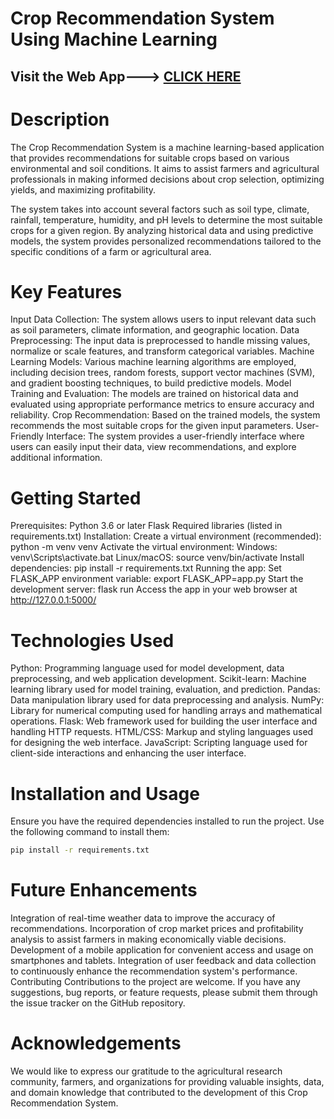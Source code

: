 # Crop Recommendation System Using Machine Learning

## Visit the Web App---> [CLICK HERE](https://crop-recommend-7tbu.onrender.com)

# Description
The Crop Recommendation System is a machine learning-based application that provides recommendations for suitable crops based on various environmental and soil conditions. It aims to assist farmers and agricultural professionals in making informed decisions about crop selection, optimizing yields, and maximizing profitability.

The system takes into account several factors such as soil type, climate, rainfall, temperature, humidity, and pH levels to determine the most suitable crops for a given region. By analyzing historical data and using predictive models, the system provides personalized recommendations tailored to the specific conditions of a farm or agricultural area.

# Key Features
Input Data Collection: The system allows users to input relevant data such as soil parameters, climate information, and geographic location.
Data Preprocessing: The input data is preprocessed to handle missing values, normalize or scale features, and transform categorical variables.
Machine Learning Models: Various machine learning algorithms are employed, including decision trees, random forests, support vector machines (SVM), and gradient boosting techniques, to build predictive models.
Model Training and Evaluation: The models are trained on historical data and evaluated using appropriate performance metrics to ensure accuracy and reliability.
Crop Recommendation: Based on the trained models, the system recommends the most suitable crops for the given input parameters.
User-Friendly Interface: The system provides a user-friendly interface where users can easily input their data, view recommendations, and explore additional information.

# Getting Started
Prerequisites: Python 3.6 or later Flask Required libraries (listed in requirements.txt) Installation: Create a virtual environment (recommended): python -m venv venv Activate the virtual environment: Windows: venv\Scripts\activate.bat Linux/macOS: source venv/bin/activate Install dependencies: pip install -r requirements.txt Running the app: Set FLASK_APP environment variable: export FLASK_APP=app.py Start the development server: flask run Access the app in your web browser at http://127.0.0.1:5000/

# Technologies Used
Python: Programming language used for model development, data preprocessing, and web application development.
Scikit-learn: Machine learning library used for model training, evaluation, and prediction.
Pandas: Data manipulation library used for data preprocessing and analysis.
NumPy: Library for numerical computing used for handling arrays and mathematical operations.
Flask: Web framework used for building the user interface and handling HTTP requests.
HTML/CSS: Markup and styling languages used for designing the web interface.
JavaScript: Scripting language used for client-side interactions and enhancing the user interface.

# Installation and Usage
Ensure you have the required dependencies installed to run the project. Use the following command to install them:
```bash
pip install -r requirements.txt
```
# Future Enhancements

Integration of real-time weather data to improve the accuracy of recommendations.
Incorporation of crop market prices and profitability analysis to assist farmers in making economically viable decisions.
Development of a mobile application for convenient access and usage on smartphones and tablets.
Integration of user feedback and data collection to continuously enhance the recommendation system's performance.
Contributing
Contributions to the project are welcome. If you have any suggestions, bug reports, or feature requests, please submit them through the issue tracker on the GitHub repository.

# Acknowledgements
We would like to express our gratitude to the agricultural research community, farmers, and organizations for providing valuable insights, data, and domain knowledge that contributed to the development of this Crop Recommendation System.
